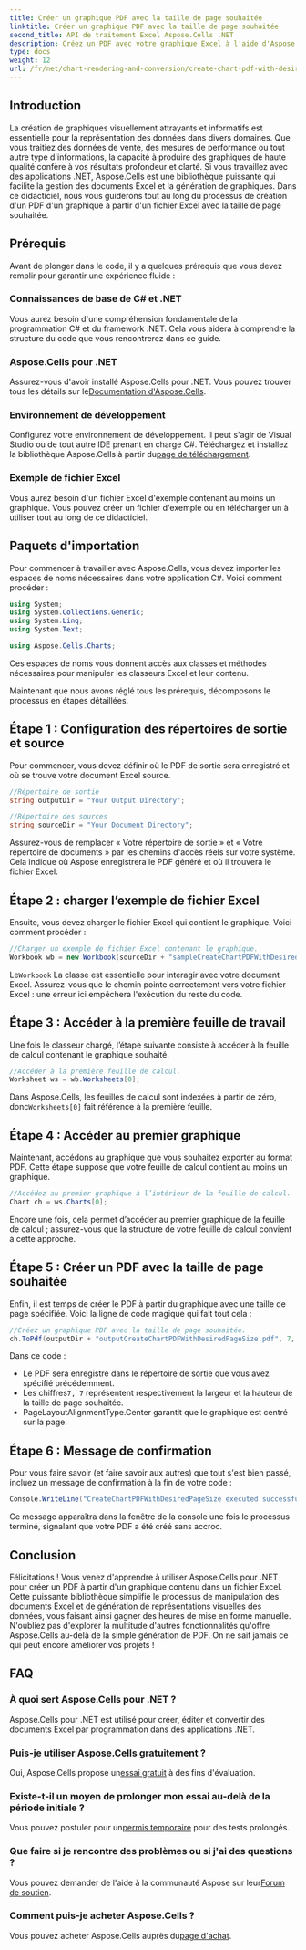```yaml
---
title: Créer un graphique PDF avec la taille de page souhaitée
linktitle: Créer un graphique PDF avec la taille de page souhaitée
second_title: API de traitement Excel Aspose.Cells .NET
description: Créez un PDF avec votre graphique Excel à l'aide d'Aspose.Cells pour .NET. Découvrez comment procéder avec ce guide étape par étape.
type: docs
weight: 12
url: /fr/net/chart-rendering-and-conversion/create-chart-pdf-with-desired-page-size/
---
```

## Introduction

La création de graphiques visuellement attrayants et informatifs est essentielle pour la représentation des données dans divers domaines. Que vous traitiez des données de vente, des mesures de performance ou tout autre type d'informations, la capacité à produire des graphiques de haute qualité confère à vos résultats profondeur et clarté. Si vous travaillez avec des applications .NET, Aspose.Cells est une bibliothèque puissante qui facilite la gestion des documents Excel et la génération de graphiques. Dans ce didacticiel, nous vous guiderons tout au long du processus de création d'un PDF d'un graphique à partir d'un fichier Excel avec la taille de page souhaitée.

## Prérequis

Avant de plonger dans le code, il y a quelques prérequis que vous devez remplir pour garantir une expérience fluide :

### Connaissances de base de C# et .NET

Vous aurez besoin d'une compréhension fondamentale de la programmation C# et du framework .NET. Cela vous aidera à comprendre la structure du code que vous rencontrerez dans ce guide.

### Aspose.Cells pour .NET

Assurez-vous d'avoir installé Aspose.Cells pour .NET. Vous pouvez trouver tous les détails sur le[Documentation d'Aspose.Cells](https://reference.aspose.com/cells/net/). 

### Environnement de développement

 Configurez votre environnement de développement. Il peut s'agir de Visual Studio ou de tout autre IDE prenant en charge C#. Téléchargez et installez la bibliothèque Aspose.Cells à partir du[page de téléchargement](https://releases.aspose.com/cells/net/).

### Exemple de fichier Excel

Vous aurez besoin d'un fichier Excel d'exemple contenant au moins un graphique. Vous pouvez créer un fichier d'exemple ou en télécharger un à utiliser tout au long de ce didacticiel.

## Paquets d'importation

Pour commencer à travailler avec Aspose.Cells, vous devez importer les espaces de noms nécessaires dans votre application C#. Voici comment procéder :

```csharp
using System;
using System.Collections.Generic;
using System.Linq;
using System.Text;

using Aspose.Cells.Charts;
```

Ces espaces de noms vous donnent accès aux classes et méthodes nécessaires pour manipuler les classeurs Excel et leur contenu.

Maintenant que nous avons réglé tous les prérequis, décomposons le processus en étapes détaillées.

## Étape 1 : Configuration des répertoires de sortie et source

Pour commencer, vous devez définir où le PDF de sortie sera enregistré et où se trouve votre document Excel source.

```csharp
//Répertoire de sortie
string outputDir = "Your Output Directory";

//Répertoire des sources
string sourceDir = "Your Document Directory";
```

Assurez-vous de remplacer « Votre répertoire de sortie » et « Votre répertoire de documents » par les chemins d'accès réels sur votre système. Cela indique où Aspose enregistrera le PDF généré et où il trouvera le fichier Excel.

## Étape 2 : charger l’exemple de fichier Excel

Ensuite, vous devez charger le fichier Excel qui contient le graphique. Voici comment procéder :

```csharp
//Charger un exemple de fichier Excel contenant le graphique.
Workbook wb = new Workbook(sourceDir + "sampleCreateChartPDFWithDesiredPageSize.xlsx");
```

 Le`Workbook` La classe est essentielle pour interagir avec votre document Excel. Assurez-vous que le chemin pointe correctement vers votre fichier Excel : une erreur ici empêchera l'exécution du reste du code.

## Étape 3 : Accéder à la première feuille de travail

Une fois le classeur chargé, l’étape suivante consiste à accéder à la feuille de calcul contenant le graphique souhaité.

```csharp
//Accéder à la première feuille de calcul.
Worksheet ws = wb.Worksheets[0];
```

 Dans Aspose.Cells, les feuilles de calcul sont indexées à partir de zéro, donc`Worksheets[0]` fait référence à la première feuille.

## Étape 4 : Accéder au premier graphique

Maintenant, accédons au graphique que vous souhaitez exporter au format PDF. Cette étape suppose que votre feuille de calcul contient au moins un graphique.

```csharp
//Accédez au premier graphique à l’intérieur de la feuille de calcul.
Chart ch = ws.Charts[0];
```

Encore une fois, cela permet d’accéder au premier graphique de la feuille de calcul ; assurez-vous que la structure de votre feuille de calcul convient à cette approche.

## Étape 5 : Créer un PDF avec la taille de page souhaitée

Enfin, il est temps de créer le PDF à partir du graphique avec une taille de page spécifiée. Voici la ligne de code magique qui fait tout cela :

```csharp
//Créez un graphique PDF avec la taille de page souhaitée.
ch.ToPdf(outputDir + "outputCreateChartPDFWithDesiredPageSize.pdf", 7, 7, PageLayoutAlignmentType.Center, PageLayoutAlignmentType.Center);
```

Dans ce code :
- Le PDF sera enregistré dans le répertoire de sortie que vous avez spécifié précédemment.
-  Les chiffres`7, 7` représentent respectivement la largeur et la hauteur de la taille de page souhaitée.
- PageLayoutAlignmentType.Center garantit que le graphique est centré sur la page.

## Étape 6 : Message de confirmation

Pour vous faire savoir (et faire savoir aux autres) que tout s'est bien passé, incluez un message de confirmation à la fin de votre code :

```csharp
Console.WriteLine("CreateChartPDFWithDesiredPageSize executed successfully.");
```

Ce message apparaîtra dans la fenêtre de la console une fois le processus terminé, signalant que votre PDF a été créé sans accroc.

## Conclusion

Félicitations ! Vous venez d'apprendre à utiliser Aspose.Cells pour .NET pour créer un PDF à partir d'un graphique contenu dans un fichier Excel. Cette puissante bibliothèque simplifie le processus de manipulation des documents Excel et de génération de représentations visuelles des données, vous faisant ainsi gagner des heures de mise en forme manuelle. N'oubliez pas d'explorer la multitude d'autres fonctionnalités qu'offre Aspose.Cells au-delà de la simple génération de PDF. On ne sait jamais ce qui peut encore améliorer vos projets !

## FAQ

### À quoi sert Aspose.Cells pour .NET ?  
Aspose.Cells pour .NET est utilisé pour créer, éditer et convertir des documents Excel par programmation dans des applications .NET.

### Puis-je utiliser Aspose.Cells gratuitement ?  
 Oui, Aspose.Cells propose un[essai gratuit](https://releases.aspose.com/) à des fins d'évaluation.

### Existe-t-il un moyen de prolonger mon essai au-delà de la période initiale ?  
 Vous pouvez postuler pour un[permis temporaire](https://purchase.aspose.com/temporary-license/) pour des tests prolongés.

### Que faire si je rencontre des problèmes ou si j'ai des questions ?  
 Vous pouvez demander de l'aide à la communauté Aspose sur leur[Forum de soutien](https://forum.aspose.com/c/cells/9).

### Comment puis-je acheter Aspose.Cells ?  
 Vous pouvez acheter Aspose.Cells auprès du[page d'achat](https://purchase.aspose.com/buy).